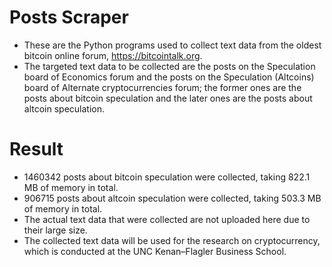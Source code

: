 # Posts Scraper
  * These are the Python programs used to collect text data from the oldest bitcoin online forum, https://bitcointalk.org.
  * The targeted text data to be collected are the posts on the Speculation board of Economics forum and the posts on the Speculation (Altcoins) board of Alternate cryptocurrencies forum; the former ones are the posts about bitcoin speculation and the later ones are the posts about altcoin speculation.

# Result
  * 1460342 posts about bitcoin speculation were collected, taking 822.1 MB of memory in total.
  * 906715 posts about altcoin speculation were collected, taking 503.3 MB of memory in total.
  * The actual text data that were collected are not uploaded here due to their large size.
  * The collected text data will be used for the research on cryptocurrency, which is conducted at the UNC Kenan–Flagler Business School.

